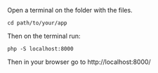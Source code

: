 
Open a terminal on the folder with the files.

```
cd path/to/your/app
```
Then on the terminal run:

```
php -S localhost:8000
```

Then in your browser go to http://localhost:8000/

